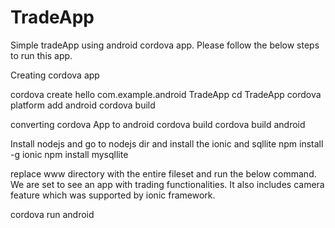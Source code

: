 # TradeApp

Simple tradeApp using android cordova app. Please follow the below steps to run this app.

Creating cordova app

cordova create hello com.example.android TradeApp
cd TradeApp
cordova platform add android
cordova build


converting cordova App to android
cordova build
cordova build android


Install nodejs and go to nodejs dir and install the ionic and sqllite
npm install -g ionic
npm install mysqllite

replace www directory with the entire fileset and run the below command. We are set to see an app with trading functionalities. It also includes camera feature which was supported by ionic framework.


cordova run android
